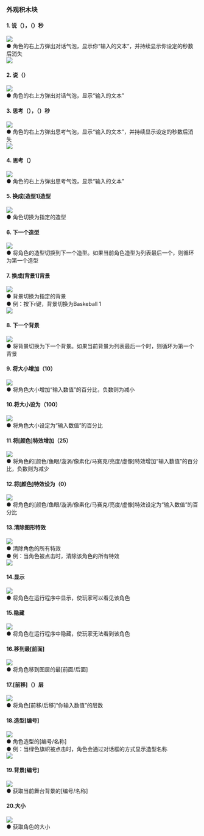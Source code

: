 ### 外观积木块	
#### 1.	说（），（）秒
![](../../assets/images/course-zh/course4/course4-2/001.png)  
●	角色的右上方弹出对话气泡，显示你“输入的文本”，并持续显示你设定的秒数后消失  
![](../../assets/images/course-zh/course4/course4-2/001-1.png)  

#### 2.	说（）
![](../../assets/images/course-zh/course4/course4-2/002.png)  
●   角色的右上方弹出对话气泡，显示“输入的文本”

#### 3.	思考（），（）秒
![](../../assets/images/course-zh/course4/course4-2/003.png)  
●   角色的右上方弹出思考气泡，显示“输入的文本”，并持续显示设定的秒数后消失  
![](../../assets/images/course-zh/course4/course4-2/003-1.png)  

#### 4.	思考（）
![](../../assets/images/course-zh/course4/course4-2/004.png)  
●   角色的右上方弹出思考气泡，显示“输入的文本”

#### 5.	换成[造型1]造型
![](../../assets/images/course-zh/course4/course4-2/005.png)  
●  角色切换为指定的造型

#### 6.	下一个造型
![](../../assets/images/course-zh/course4/course4-2/006.png)  
●  将角色的造型切换到下一个造型。如果当前角色造型为列表最后一个，则循环为第一个造型

#### 7.	换成[背景1]背景
![](../../assets/images/course-zh/course4/course4-2/007.png)  
●  背景切换为指定的背景  
●  例：按下r键，背景切换为Baskeball 1  
![](../../assets/images/course-zh/course4/course4-2/007-1.png)  

#### 8.	下一个背景
![](../../assets/images/course-zh/course4/course4-2/008.png)  
●  将背景切换为下一个背景。如果当前背景为列表最后一个时，则循环为第一个背景

#### 9.	将大小增加（10）
![](../../assets/images/course-zh/course4/course4-2/009.png)  
●  将角色大小增加“输入数值”的百分比，负数则为减小

#### 10.将大小设为（100）
![](../../assets/images/course-zh/course4/course4-2/010.png)  
●  将角色大小设定为“输入数值”的百分比

#### 11.将[颜色]特效增加（25）
![](../../assets/images/course-zh/course4/course4-2/011.png)  
●  将角色的[颜色/鱼眼/漩涡/像素化/马赛克/亮度/虚像]特效增加“输入数值”的百分比，负数则为减少

#### 12.将[颜色]特效设为（0）
![](../../assets/images/course-zh/course4/course4-2/012.png)  
●  将角色的[颜色/鱼眼/漩涡/像素化/马赛克/亮度/虚像]特效设定为“输入数值”的百分比

#### 13.清除图形特效
![](../../assets/images/course-zh/course4/course4-2/013.png)  
●  清除角色的所有特效  
●  例：当角色被点击时，清除该角色的所有特效  
![](../../assets/images/course-zh/course4/course4-2/013-1.png)  

#### 14.显示
![](../../assets/images/course-zh/course4/course4-2/014.png)  
●  将角色在运行程序中显示，使玩家可以看见该角色

#### 15.隐藏
![](../../assets/images/course-zh/course4/course4-2/015.png)  
●  将角色在运行程序中隐藏，使玩家无法看到该角色

#### 16.移到最[前面]
![](../../assets/images/course-zh/course4/course4-2/016.png)  
●  将角色移到图层的最[前面/后面]

#### 17.[前移]（）层
![](../../assets/images/course-zh/course4/course4-2/017.png)  
●  将角色[前移/后移]“你输入数值”的层数

#### 18.造型[编号]
![](../../assets/images/course-zh/course4/course4-2/018.png)  
●  角色造型的[编号/名称]   
●  例：当绿色旗帜被点击时，角色会通过对话框的方式显示造型名称  
![](../../assets/images/course-zh/course4/course4-2/018-1.png)  

#### 19.背景[编号]
![](../../assets/images/course-zh/course4/course4-2/019.png)  
●  获取当前舞台背景的[编号/名称]

#### 20.大小
![](../../assets/images/course-zh/course4/course4-2/020.png)  
●  获取角色的大小

